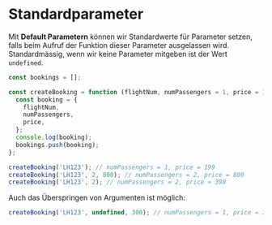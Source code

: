 # Standardparameter

Mit **Default Parametern** können wir Standardwerte für Parameter setzen, falls beim Aufruf der Funktion dieser Parameter ausgelassen wird.
Standardmässig, wenn wir keine Parameter mitgeben ist der Wert `undefined`.

```Javascript
const bookings = [];

const createBooking = function (flightNum, numPassengers = 1, price = 199 * numPassengers) {
  const booking = {
    flightNum,
    numPassengers,
    price,
  };
  console.log(booking);
  bookings.push(booking);
};

createBooking('LH123'); // numPassengers = 1, price = 199
createBooking('LH123', 2, 800); // numPassengers = 2, price = 800
createBooking('LH123', 2); // numPassengers = 2, price = 398
```

Auch das Überspringen von Argumenten ist möglich:

```Javascript
createBooking('LH123', undefined, 300); // numPassengers = 1, price = 300
```
